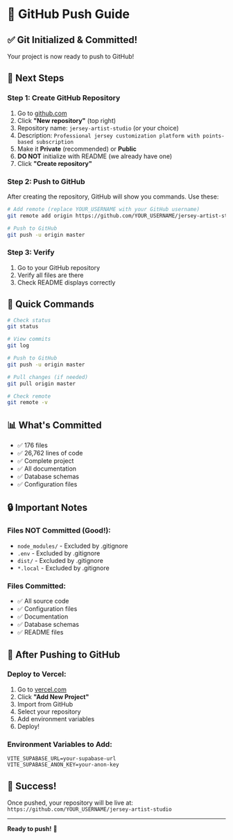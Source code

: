 # 🚀 GitHub Push Guide

## ✅ Git Initialized & Committed!

Your project is now ready to push to GitHub!

## 📝 Next Steps

### Step 1: Create GitHub Repository

1. Go to [github.com](https://github.com)
2. Click **"New repository"** (top right)
3. Repository name: `jersey-artist-studio` (or your choice)
4. Description: `Professional jersey customization platform with points-based subscription`
5. Make it **Private** (recommended) or **Public**
6. **DO NOT** initialize with README (we already have one)
7. Click **"Create repository"**

### Step 2: Push to GitHub

After creating the repository, GitHub will show you commands. Use these:

```bash
# Add remote (replace YOUR_USERNAME with your GitHub username)
git remote add origin https://github.com/YOUR_USERNAME/jersey-artist-studio.git

# Push to GitHub
git push -u origin master
```

### Step 3: Verify

1. Go to your GitHub repository
2. Verify all files are there
3. Check README displays correctly

## 🎯 Quick Commands

```bash
# Check status
git status

# View commits
git log

# Push to GitHub
git push -u origin master

# Pull changes (if needed)
git pull origin master

# Check remote
git remote -v
```

## 📊 What's Committed

- ✅ 176 files
- ✅ 26,762 lines of code
- ✅ Complete project
- ✅ All documentation
- ✅ Database schemas
- ✅ Configuration files

## 🔒 Important Notes

### Files NOT Committed (Good!):
- `node_modules/` - Excluded by .gitignore
- `.env` - Excluded by .gitignore
- `dist/` - Excluded by .gitignore
- `*.local` - Excluded by .gitignore

### Files Committed:
- ✅ All source code
- ✅ Configuration files
- ✅ Documentation
- ✅ Database schemas
- ✅ README files

## 🚀 After Pushing to GitHub

### Deploy to Vercel:

1. Go to [vercel.com](https://vercel.com)
2. Click **"Add New Project"**
3. Import from GitHub
4. Select your repository
5. Add environment variables
6. Deploy!

### Environment Variables to Add:
```
VITE_SUPABASE_URL=your-supabase-url
VITE_SUPABASE_ANON_KEY=your-anon-key
```

## 🎉 Success!

Once pushed, your repository will be live at:
`https://github.com/YOUR_USERNAME/jersey-artist-studio`

---

**Ready to push!** 🚀

